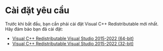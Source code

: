 # Cài đặt yêu cầu

Trước khi bắt đầu, bạn cần phải cài đặt Visual C++ Redistributable mới nhất. Hãy đảm bảo bạn đã cài đặt:

- [Visual C++ Redistributable Visual Studio 2015-2022 (64-bit)](https://aka.ms/vs/17/release/VC_redist.x64.exe)
- [Visual C++ Redistributable Visual Studio 2015-2022 (32-bit)](https://aka.ms/vs/16/release/vc_redist.x86.exe)
